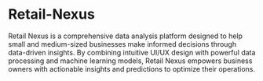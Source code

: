 # Retail-Nexus

Retail Nexus is a comprehensive data analysis platform designed to help small and medium-sized businesses make informed decisions through data-driven insights. By combining intuitive UI/UX design with powerful data processing and machine learning models, Retail Nexus empowers business owners with actionable insights and predictions to optimize their operations.
